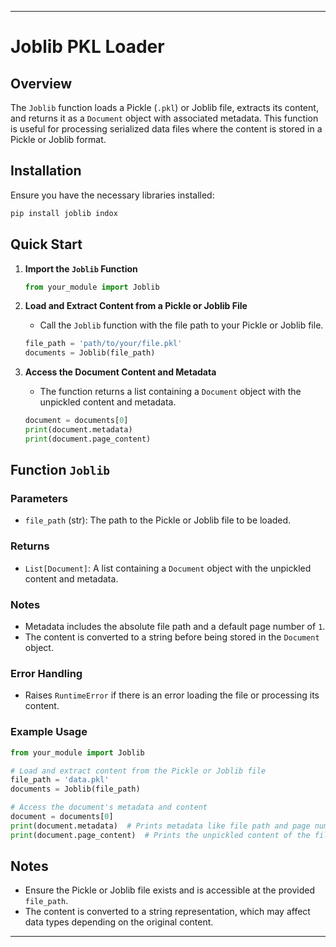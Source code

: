 
---

# Joblib PKL Loader

## Overview

The `Joblib` function loads a Pickle (`.pkl`) or Joblib file, extracts its content, and returns it as a `Document` object with associated metadata. This function is useful for processing serialized data files where the content is stored in a Pickle or Joblib format.

## Installation

Ensure you have the necessary libraries installed:

```bash
pip install joblib indox
```

## Quick Start

1. **Import the `Joblib` Function**

   ```python
   from your_module import Joblib
   ```

2. **Load and Extract Content from a Pickle or Joblib File**

   - Call the `Joblib` function with the file path to your Pickle or Joblib file.

   ```python
   file_path = 'path/to/your/file.pkl'
   documents = Joblib(file_path)
   ```

3. **Access the Document Content and Metadata**

   - The function returns a list containing a `Document` object with the unpickled content and metadata.

   ```python
   document = documents[0]
   print(document.metadata)
   print(document.page_content)
   ```

## Function `Joblib`

### Parameters

- `file_path` (str): The path to the Pickle or Joblib file to be loaded.

### Returns

- `List[Document]`: A list containing a `Document` object with the unpickled content and metadata.

### Notes

- Metadata includes the absolute file path and a default page number of `1`.
- The content is converted to a string before being stored in the `Document` object.

### Error Handling

- Raises `RuntimeError` if there is an error loading the file or processing its content.

### Example Usage

```python
from your_module import Joblib

# Load and extract content from the Pickle or Joblib file
file_path = 'data.pkl'
documents = Joblib(file_path)

# Access the document's metadata and content
document = documents[0]
print(document.metadata)  # Prints metadata like file path and page number
print(document.page_content)  # Prints the unpickled content of the file
```

## Notes

- Ensure the Pickle or Joblib file exists and is accessible at the provided `file_path`.
- The content is converted to a string representation, which may affect data types depending on the original content.

---

